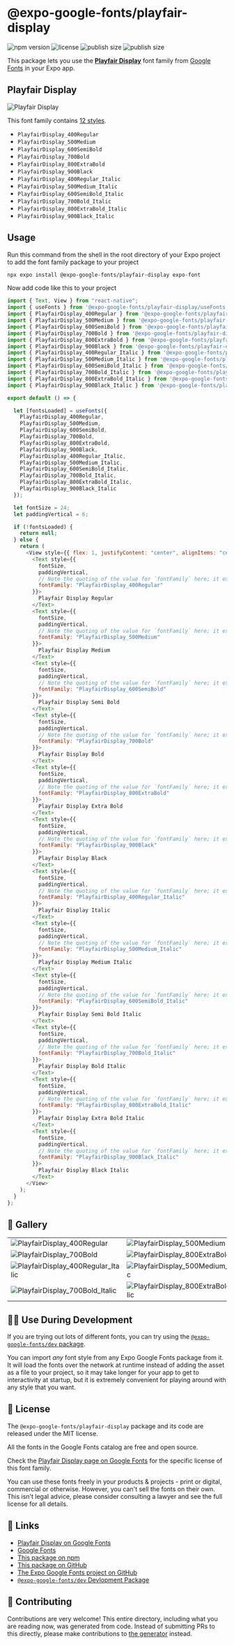 # @expo-google-fonts/playfair-display

![npm version](https://flat.badgen.net/npm/v/@expo-google-fonts/playfair-display)
![license](https://flat.badgen.net/github/license/expo/google-fonts)
![publish size](https://flat.badgen.net/packagephobia/install/@expo-google-fonts/playfair-display)
![publish size](https://flat.badgen.net/packagephobia/publish/@expo-google-fonts/playfair-display)

This package lets you use the [**Playfair Display**](https://fonts.google.com/specimen/Playfair+Display) font family from [Google Fonts](https://fonts.google.com/) in your Expo app.

## Playfair Display

![Playfair Display](./font-family.png)

This font family contains [12 styles](#-gallery).

- `PlayfairDisplay_400Regular`
- `PlayfairDisplay_500Medium`
- `PlayfairDisplay_600SemiBold`
- `PlayfairDisplay_700Bold`
- `PlayfairDisplay_800ExtraBold`
- `PlayfairDisplay_900Black`
- `PlayfairDisplay_400Regular_Italic`
- `PlayfairDisplay_500Medium_Italic`
- `PlayfairDisplay_600SemiBold_Italic`
- `PlayfairDisplay_700Bold_Italic`
- `PlayfairDisplay_800ExtraBold_Italic`
- `PlayfairDisplay_900Black_Italic`

## Usage

Run this command from the shell in the root directory of your Expo project to add the font family package to your project

```sh
npx expo install @expo-google-fonts/playfair-display expo-font
```

Now add code like this to your project

```js
import { Text, View } from "react-native";
import { useFonts } from '@expo-google-fonts/playfair-display/useFonts';
import { PlayfairDisplay_400Regular } from '@expo-google-fonts/playfair-display/400Regular';
import { PlayfairDisplay_500Medium } from '@expo-google-fonts/playfair-display/500Medium';
import { PlayfairDisplay_600SemiBold } from '@expo-google-fonts/playfair-display/600SemiBold';
import { PlayfairDisplay_700Bold } from '@expo-google-fonts/playfair-display/700Bold';
import { PlayfairDisplay_800ExtraBold } from '@expo-google-fonts/playfair-display/800ExtraBold';
import { PlayfairDisplay_900Black } from '@expo-google-fonts/playfair-display/900Black';
import { PlayfairDisplay_400Regular_Italic } from '@expo-google-fonts/playfair-display/400Regular_Italic';
import { PlayfairDisplay_500Medium_Italic } from '@expo-google-fonts/playfair-display/500Medium_Italic';
import { PlayfairDisplay_600SemiBold_Italic } from '@expo-google-fonts/playfair-display/600SemiBold_Italic';
import { PlayfairDisplay_700Bold_Italic } from '@expo-google-fonts/playfair-display/700Bold_Italic';
import { PlayfairDisplay_800ExtraBold_Italic } from '@expo-google-fonts/playfair-display/800ExtraBold_Italic';
import { PlayfairDisplay_900Black_Italic } from '@expo-google-fonts/playfair-display/900Black_Italic';

export default () => {

  let [fontsLoaded] = useFonts({
    PlayfairDisplay_400Regular, 
    PlayfairDisplay_500Medium, 
    PlayfairDisplay_600SemiBold, 
    PlayfairDisplay_700Bold, 
    PlayfairDisplay_800ExtraBold, 
    PlayfairDisplay_900Black, 
    PlayfairDisplay_400Regular_Italic, 
    PlayfairDisplay_500Medium_Italic, 
    PlayfairDisplay_600SemiBold_Italic, 
    PlayfairDisplay_700Bold_Italic, 
    PlayfairDisplay_800ExtraBold_Italic, 
    PlayfairDisplay_900Black_Italic
  });

  let fontSize = 24;
  let paddingVertical = 6;

  if (!fontsLoaded) {
    return null;
  } else {
    return (
      <View style={{ flex: 1, justifyContent: "center", alignItems: "center" }}>
        <Text style={{
          fontSize,
          paddingVertical,
          // Note the quoting of the value for `fontFamily` here; it expects a string!
          fontFamily: "PlayfairDisplay_400Regular"
        }}>
          Playfair Display Regular
        </Text>
        <Text style={{
          fontSize,
          paddingVertical,
          // Note the quoting of the value for `fontFamily` here; it expects a string!
          fontFamily: "PlayfairDisplay_500Medium"
        }}>
          Playfair Display Medium
        </Text>
        <Text style={{
          fontSize,
          paddingVertical,
          // Note the quoting of the value for `fontFamily` here; it expects a string!
          fontFamily: "PlayfairDisplay_600SemiBold"
        }}>
          Playfair Display Semi Bold
        </Text>
        <Text style={{
          fontSize,
          paddingVertical,
          // Note the quoting of the value for `fontFamily` here; it expects a string!
          fontFamily: "PlayfairDisplay_700Bold"
        }}>
          Playfair Display Bold
        </Text>
        <Text style={{
          fontSize,
          paddingVertical,
          // Note the quoting of the value for `fontFamily` here; it expects a string!
          fontFamily: "PlayfairDisplay_800ExtraBold"
        }}>
          Playfair Display Extra Bold
        </Text>
        <Text style={{
          fontSize,
          paddingVertical,
          // Note the quoting of the value for `fontFamily` here; it expects a string!
          fontFamily: "PlayfairDisplay_900Black"
        }}>
          Playfair Display Black
        </Text>
        <Text style={{
          fontSize,
          paddingVertical,
          // Note the quoting of the value for `fontFamily` here; it expects a string!
          fontFamily: "PlayfairDisplay_400Regular_Italic"
        }}>
          Playfair Display Italic
        </Text>
        <Text style={{
          fontSize,
          paddingVertical,
          // Note the quoting of the value for `fontFamily` here; it expects a string!
          fontFamily: "PlayfairDisplay_500Medium_Italic"
        }}>
          Playfair Display Medium Italic
        </Text>
        <Text style={{
          fontSize,
          paddingVertical,
          // Note the quoting of the value for `fontFamily` here; it expects a string!
          fontFamily: "PlayfairDisplay_600SemiBold_Italic"
        }}>
          Playfair Display Semi Bold Italic
        </Text>
        <Text style={{
          fontSize,
          paddingVertical,
          // Note the quoting of the value for `fontFamily` here; it expects a string!
          fontFamily: "PlayfairDisplay_700Bold_Italic"
        }}>
          Playfair Display Bold Italic
        </Text>
        <Text style={{
          fontSize,
          paddingVertical,
          // Note the quoting of the value for `fontFamily` here; it expects a string!
          fontFamily: "PlayfairDisplay_800ExtraBold_Italic"
        }}>
          Playfair Display Extra Bold Italic
        </Text>
        <Text style={{
          fontSize,
          paddingVertical,
          // Note the quoting of the value for `fontFamily` here; it expects a string!
          fontFamily: "PlayfairDisplay_900Black_Italic"
        }}>
          Playfair Display Black Italic
        </Text>
      </View>
    );
  }
};
```

## 🔡 Gallery


||||
|-|-|-|
|![PlayfairDisplay_400Regular](./400Regular/PlayfairDisplay_400Regular.ttf.png)|![PlayfairDisplay_500Medium](./500Medium/PlayfairDisplay_500Medium.ttf.png)|![PlayfairDisplay_600SemiBold](./600SemiBold/PlayfairDisplay_600SemiBold.ttf.png)||
|![PlayfairDisplay_700Bold](./700Bold/PlayfairDisplay_700Bold.ttf.png)|![PlayfairDisplay_800ExtraBold](./800ExtraBold/PlayfairDisplay_800ExtraBold.ttf.png)|![PlayfairDisplay_900Black](./900Black/PlayfairDisplay_900Black.ttf.png)||
|![PlayfairDisplay_400Regular_Italic](./400Regular_Italic/PlayfairDisplay_400Regular_Italic.ttf.png)|![PlayfairDisplay_500Medium_Italic](./500Medium_Italic/PlayfairDisplay_500Medium_Italic.ttf.png)|![PlayfairDisplay_600SemiBold_Italic](./600SemiBold_Italic/PlayfairDisplay_600SemiBold_Italic.ttf.png)||
|![PlayfairDisplay_700Bold_Italic](./700Bold_Italic/PlayfairDisplay_700Bold_Italic.ttf.png)|![PlayfairDisplay_800ExtraBold_Italic](./800ExtraBold_Italic/PlayfairDisplay_800ExtraBold_Italic.ttf.png)|![PlayfairDisplay_900Black_Italic](./900Black_Italic/PlayfairDisplay_900Black_Italic.ttf.png)||


## 👩‍💻 Use During Development

If you are trying out lots of different fonts, you can try using the [`@expo-google-fonts/dev` package](https://github.com/expo/google-fonts/tree/master/font-packages/dev#readme).

You can import _any_ font style from any Expo Google Fonts package from it. It will load the fonts over the network at runtime instead of adding the asset as a file to your project, so it may take longer for your app to get to interactivity at startup, but it is extremely convenient for playing around with any style that you want.


## 📖 License

The `@expo-google-fonts/playfair-display` package and its code are released under the MIT license.

All the fonts in the Google Fonts catalog are free and open source.

Check the [Playfair Display page on Google Fonts](https://fonts.google.com/specimen/Playfair+Display) for the specific license of this font family.

You can use these fonts freely in your products & projects - print or digital, commercial or otherwise. However, you can't sell the fonts on their own. This isn't legal advice, please consider consulting a lawyer and see the full license for all details.

## 🔗 Links

- [Playfair Display on Google Fonts](https://fonts.google.com/specimen/Playfair+Display)
- [Google Fonts](https://fonts.google.com/)
- [This package on npm](https://www.npmjs.com/package/@expo-google-fonts/playfair-display)
- [This package on GitHub](https://github.com/expo/google-fonts/tree/master/font-packages/playfair-display)
- [The Expo Google Fonts project on GitHub](https://github.com/expo/google-fonts)
- [`@expo-google-fonts/dev` Devlopment Package](https://github.com/expo/google-fonts/tree/master/font-packages/dev)

## 🤝 Contributing

Contributions are very welcome! This entire directory, including what you are reading now, was generated from code. Instead of submitting PRs to this directly, please make contributions to [the generator](https://github.com/expo/google-fonts/tree/master/packages/generator) instead.
